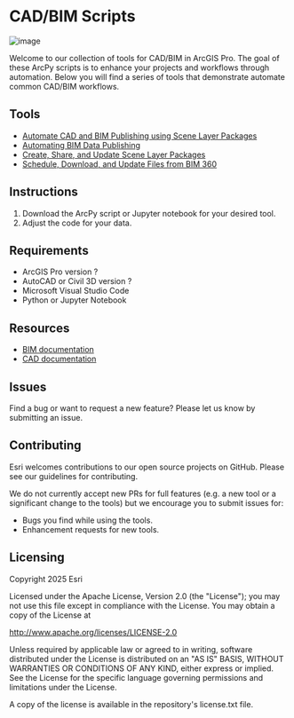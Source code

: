 # CAD/BIM Scripts
![image](https://github.com/user-attachments/assets/6f89496d-4220-4fe0-8014-76010bca4630)


Welcome to our collection of tools for CAD/BIM in ArcGIS Pro. The goal of these ArcPy scripts is to enhance your projects and workflows through automation. 
Below you will find a series of tools that demonstrate automate common CAD/BIM workflows.

## Tools
- [Automate CAD and BIM Publishing using Scene Layer Packages](Tools/Automate%20CAD%20and%20BIM%20Publishing%20using%20Scene%20Layer%20Packages)
- [Automating BIM Data Publishing](Tools/Automate%20BIM%20Data%20Publishing) 
- [Create, Share, and Update Scene Layer Packages](Tools/Create,%20Share,%20and%20Update%20Scene%20Layer%20Packages) 
- [Schedule, Download, and Update Files from BIM 360](Tools/Schedule,%20Download,%20and%20Update%20Files%20from%20BIM%20360) 

## Instructions
1. Download the ArcPy script or Jupyter notebook for your desired tool. 
2. Adjust the code for your data.

## Requirements
- ArcGIS Pro version ?
- AutoCAD or Civil 3D version ? 
- Microsoft Visual Studio Code
- Python or Jupyter Notebook


## Resources
- [BIM documentation](https://pro.arcgis.com/en/pro-app/latest/help/data/revit/what-is-bim-data-.htm)
- [CAD documentation](https://pro.arcgis.com/en/pro-app/latest/help/data/cad/what-is-cad-data.htm)


## Issues
Find a bug or want to request a new feature? Please let us know by submitting an issue.

## Contributing
Esri welcomes contributions to our open source projects on GitHub. Please see our guidelines for contributing.

We do not currently accept new PRs for full features (e.g. a new tool or a significant change to the tools) but we encourage you to submit issues for:

- Bugs you find while using the tools.
- Enhancement requests for new tools.

## Licensing 
Copyright 2025 Esri

Licensed under the Apache License, Version 2.0 (the "License"); you may not use this file except in compliance with the License. You may obtain a copy of the License at

http://www.apache.org/licenses/LICENSE-2.0

Unless required by applicable law or agreed to in writing, software distributed under the License is distributed on an "AS IS" BASIS, WITHOUT WARRANTIES OR CONDITIONS OF ANY KIND, either express or implied. See the License for the specific language governing permissions and limitations under the License.

A copy of the license is available in the repository's license.txt file.
